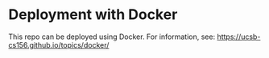 # Deployment with Docker

This repo can be deployed using Docker.  For information, see:
<https://ucsb-cs156.github.io/topics/docker/>


